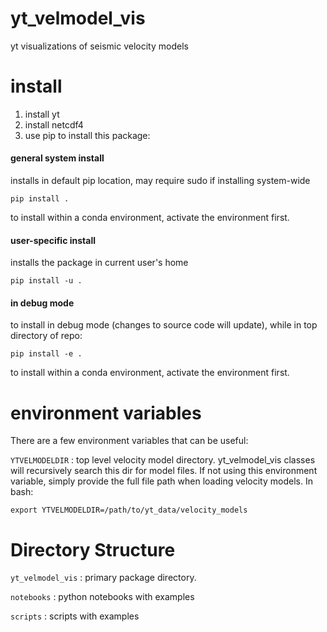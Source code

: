 # yt_velmodel_vis
yt visualizations of seismic velocity models


# install
1. install yt
2. install netcdf4
3. use pip to install this package:

#### general system install
installs in default pip location, may require sudo if installing system-wide
```
pip install .
```
to install within a conda environment, activate the environment first.

#### user-specific install
installs the package in current user's home
```
pip install -u .
```

#### in debug mode
to install in debug mode (changes to source code will update), while in top directory of repo:

```
pip install -e .
```
to install within a conda environment, activate the environment first.

# environment variables
There are a few environment variables that can be useful:

`YTVELMODELDIR` : top level velocity model directory. yt_velmodel_vis classes will recursively search this dir for model files. If not using this environment variable, simply provide the full file path when loading velocity models. In bash:
```
export YTVELMODELDIR=/path/to/yt_data/velocity_models
```

# Directory Structure
`yt_velmodel_vis` : primary package directory.

`notebooks` : python notebooks with examples

`scripts` : scripts with examples
